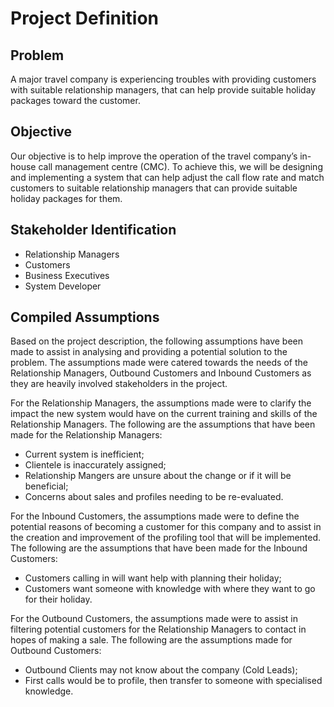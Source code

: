 # Project Definition

## Problem

A major travel company is experiencing troubles with providing customers with
suitable relationship managers, that can help provide suitable holiday packages
toward the customer.

## Objective

Our objective is to help improve the operation of the travel company’s in-house
call management centre (CMC). To achieve this, we will be designing and
implementing a system that can help adjust the call flow rate and match
customers to suitable relationship managers that can provide suitable holiday
packages for them.

## Stakeholder Identification

- Relationship Managers
- Customers
- Business Executives
- System Developer

## Compiled Assumptions

Based on the project description, the following assumptions have been made to assist in analysing and providing a potential solution to the problem. The assumptions made were catered towards the needs of the Relationship Managers, Outbound Customers and Inbound Customers as they are heavily involved stakeholders in the project.

For the Relationship Managers, the assumptions made were to clarify the impact the new system would have on the current training and skills of the Relationship Managers. The following are the assumptions that have been made for the Relationship Managers:

- Current system is inefficient;
- Clientele is inaccurately assigned;
- Relationship Mangers are unsure about the change or if it will be beneficial;
- Concerns about sales and profiles needing to be re-evaluated.

For the Inbound Customers, the assumptions made were to define the potential reasons of becoming a customer for this company and to assist in the creation and improvement of the profiling tool that will be implemented. The following are the assumptions that have been made for the Inbound Customers:

- Customers calling in will want help with planning their holiday;
- Customers want someone with knowledge with where they want to go for their holiday.

For the Outbound Customers, the assumptions made were to assist in filtering potential customers for the Relationship Managers to contact in hopes of making a sale. The following are the assumptions made for Outbound Customers:

- Outbound Clients may not know about the company (Cold Leads);
- First calls would be to profile, then transfer to someone with specialised knowledge.
